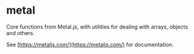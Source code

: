 # metal

Core functions from Metal.js, with utilities for dealing with arrays, objects and others.

See [https://metaljs.com/](https://metaljs.com/) for documentation.
